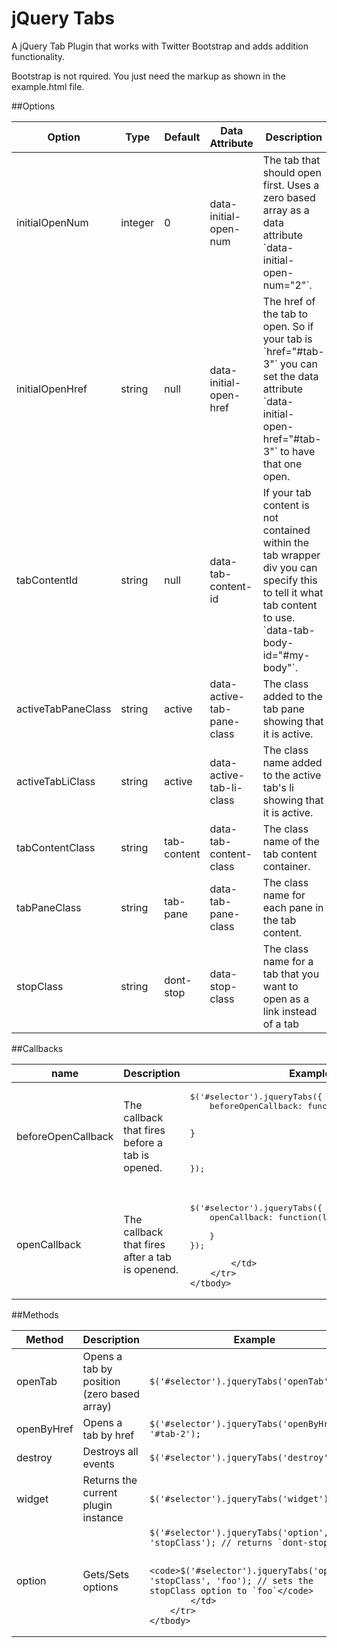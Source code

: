 jQuery Tabs
================

A jQuery Tab Plugin that works with Twitter Bootstrap and adds addition functionality.

Bootstrap is not rquired. You just need the markup as shown in the example.html file.

##Options

<table>
	<thead>
		<tr>
			<th>Option</th>
			<th>Type</th>
			<th>Default</th>
			<th>Data Attribute</th>
			<th>Description</th>
		</tr>
	</thead>
	<tbody>
		<tr>
			<td>initialOpenNum</td>
			<td>integer</td>
			<td>0</td>
			<td>data-initial-open-num</td>
			<td>The tab that should open first. Uses a zero based array as a data attribute `data-initial-open-num="2"`.</td>
		</tr>
		<tr>
			<td>initialOpenHref</td>
			<td>string</td>
			<td>null</td>
			<td>data-initial-open-href</td>
			<td>The href of the tab to open. So if your tab is `href="#tab-3"` you can set the data attribute `data-initial-open-href="#tab-3"` to have that one open.</td>
		</tr>
		<tr>
			<td>tabContentId</td>
			<td>string</td>
			<td>null</td>
			<td>data-tab-content-id</td>
			<td>If your tab content is not contained within the tab wrapper div you can specify this to tell it what tab content to use. `data-tab-body-id="#my-body"`.</td>
		</tr>
		<tr>
			<td>activeTabPaneClass</td>
			<td>string</td>
			<td>active</td>
			<td>data-active-tab-pane-class</td>
			<td>The class added to the tab pane showing that it is active.</td>
		</tr>				
		<tr>
			<td>activeTabLiClass</td>
			<td>string</td>
			<td>active</td>
			<td>data-active-tab-li-class</td>
			<td>The class name added to the active tab's li showing that it is active.</td>
		</tr>
		<tr>
			<td>tabContentClass</td>
			<td>string</td>
			<td>tab-content</td>
			<td>data-tab-content-class</td>
			<td>The class name of the tab content container.</td>
		</tr>
		<tr>
			<td>tabPaneClass</td>
			<td>string</td>
			<td>tab-pane</td>
			<td>data-tab-pane-class</td>
			<td>The class name for each pane in the tab content.</td>
		</tr>	
		<tr>
			<td>stopClass</td>
			<td>string</td>
			<td>dont-stop</td>
			<td>data-stop-class</td>
			<td>The class name for a tab that you want to open as a link instead of a tab</td>
		</tr>	
	</tbody>
</table>

##Callbacks

<table>
	<thead>
		<tr>
			<th>name</th>
			<th>Description</th>
			<th>Example</th>
		</tr>
	</thead>
	<tbody>
		<tr>
			<td>beforeOpenCallback</td>
			<td>The callback that fires before a tab is opened.</td>
			<td>
<pre>
$('#selector').jqueryTabs({
	beforeOpenCallback: function(li, pane, obj) {

	}
});
</pre>
			</td>
		</tr>
		<tr>
			<td>openCallback</td>
			<td>The callback that fires after a tab is openend.</td>
			<td>
<pre>
$('#selector').jqueryTabs({
	openCallback: function(li, pane, obj) {

	}
});
</pre>
			</td>
		</tr>
	</tbody>
</table>

##Methods

<table>
	<thead>
		<tr>
			<th>Method</th>
			<th>Description</th>
			<th>Example</th>
		</tr>
	</thead>
	<tbody>
		<tr>
			<td>openTab</td>
			<td>Opens a tab by position (zero based array)</td>
			<td><code>$('#selector').jqueryTabs('openTab', 1);</code></td>
		</tr>
		<tr>
			<td>openByHref</td>
			<td>Opens a tab by href</td>
			<td><code>$('#selector').jqueryTabs('openByHref', '#tab-2');</code></td>
		</tr>
		<tr>
			<td>destroy</td>
			<td>Destroys all events</td>
			<td><code>$('#selector').jqueryTabs('destroy');</code></td>
		</tr>
		<tr>
			<td>widget</td>
			<td>Returns the current plugin instance</td>
			<td><code>$('#selector').jqueryTabs('widget');</code></td>
		</tr>
		<tr>
			<td>option</td>
			<td>Gets/Sets options</td>
			<td>
				<code>$('#selector').jqueryTabs('option', 'stopClass'); // returns `dont-stop`</code>

				<code>$('#selector').jqueryTabs('option', 'stopClass', 'foo'); // sets the stopClass option to `foo`</code>
			</td>
		</tr>
	</tbody>
</table>
